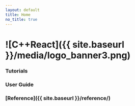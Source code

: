 ```yaml
---
layout: default
title: Home
no_title: true
---
```

# ![C++React]({{ site.baseurl }}/media/logo_banner3.png)

### Tutorials

### User Guide

### [Reference]({{ site.baseurl }}/reference/)